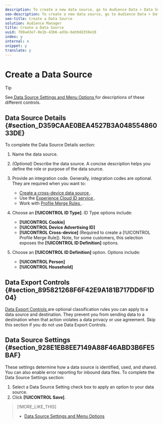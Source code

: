 ```yaml
---
description: To create a new data source, go to Audience Data > Data Sources > Add New and complete the steps for each section described here. Administrator permissions are required to create a data source.
seo-description: To create a new data source, go to Audience Data > Data Sources > Add New and complete the steps for each section described here. Administrator permissions are required to create a data source.
seo-title: Create a Data Source
solution: Audience Manager
title: Create a Data Source
uuid: 769a43e7-0e1b-43b6-ad3e-6eb9dd359e10
index: y
internal: n
snippet: y
translate: y
---
```


# Create a Data Source


>[!TIP]
>
>See[ Data Source Settings and Menu Options ](../../c_features/c_datasources/datasource-settings-definitions.md#reference_A87B381067E04C26A426514AF3B64E64) for descriptions of these different controls. 



## Data Source Details {#section_D359CAAE0BEA4527B3A04855486033DE}

To complete the Data Source Details section: 


1. Name the data source.
1. *(Optional)* Describe the data source. A concise description helps you define the role or purpose of the data source.
1. Provide an integration code. Generally, integration codes are optional. They are required when you want to: 
    * [ Create a cross-device data source ](../../c_features/profile-link-intro/merge-rules-start/create-cross-device-datasource.md#concept_3B7696B3EC77416492D3B99EBD79EA44).
    * Use the [ Experience Cloud ID service ](https://marketing.adobe.com/resources/help/en_US/mcvid/).
    * Work with [ Profile Merge Rules ](../../c_features/profile-link-intro/merge-rules-start/merge-rules-start.md#concept_34A9CEA00B24447EBF7EA8DA2928E1DD).


1. Choose an **[!UICONTROL  ID Type]**. ID Type options include: 
    * **[!UICONTROL  Cookie]**
    * **[!UICONTROL  Device Advertising ID]**
    * **[!UICONTROL  Cross-device]** (Required to create a [!UICONTROL  Profile Merge Rule]). Note, for some customers, this selection exposes the **[!UICONTROL  ID Definition]** options.


1. Choose an **[!UICONTROL  ID Definition]** option. Options include: 
    * **[!UICONTROL  Person]**
    * **[!UICONTROL  Household]**




<!-- <p> 
 <note>
   Selecting 
  <span class="uicontrol"> Device Advertising ID </span> or 
  <span class="uicontrol"> Cross Device </span> limits the inbound ID options in the Data Source Settings section to 
  <span class="uicontrol"> Customer ID </span> only. 
 </note> </p> -->

## Data Export Controls {#section_895821268F6F42E9A181B717DD6F1D04}

[ Data Export Controls ](../../c_features/c_dec.md#concept_155AAFBA7D804467B6F8279D26C9D05C) are optional classification rules you can apply to a data source and destination. They prevent you from sending data to a destination when that action violates a data privacy or use agreement. Skip this section if you do not use Data Export Controls. 

## Data Source Settings {#section_928E1EB8EE7149A88F46ABD3B6FE5BAF}

These settings determine how a data source is identified, used, and shared. You can also enable error reporting for inbound data files. To complete the Data Source Settings section: 


1. Select a Data Source Setting check box to apply an option to your data source.
1. Click **[!UICONTROL  Save]**.

>[!MORE_LIKE_THIS]
>
>* [ Data Source Settings and Menu Options ](datasource-settings-definitions.md#reference_A87B381067E04C26A426514AF3B64E64)

